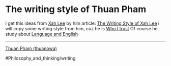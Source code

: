 # The writing style of Thuan Pham

I get this ideas from [Xah Lee](Xah%20Lee.md) by him article: [The Writing Style of Xah Lee](http://xahlee.org/wordy/musing/xah_style.html) i will copy some writing style from him, cuz he is [Who I trust](Who%20I%20trust.md) Of course he study about [Language and English](http://xahlee.org/wordy/musing/bangu.html)


---

[Thuan Pham (thuanowa)](Thuan%20Pham%20(thuanowa).md)

#Philosophy_and_thinking/writing 